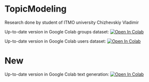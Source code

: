 # TopicModeling
 Research done by student of ITMO university Chizhevskiy Vladimir
 
Up-to-date version in Google Colab groups dataset: [![Open In Colab](https://colab.research.google.com/assets/colab-badge.svg)](https://colab.research.google.com/drive/1b-gI2tNXYsKF88mNQ3ZdQLBZILjOeJw1)


Up-to-date version in Google Colab users dataset: [![Open In Colab](https://colab.research.google.com/assets/colab-badge.svg)](https://colab.research.google.com/drive/14hHSWfS14RGJS4i5DtalIHpqvlnDap8g)

# New
Up-to-date version in Google Colab text generation: [![Open In Colab](https://colab.research.google.com/assets/colab-badge.svg)](https://colab.research.google.com/drive/1E9r72m0Fz3GloFDNEOKO4IZRcOvi-9-3?usp=sharing)
